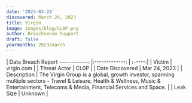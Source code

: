 ```yaml
---
date: '2023-03-24'
discovered: March 24, 2023
title: Virgin
image: images/blog/CL0P.png
author: Breachsense Support
draft: false
yearmonths: 2023/march
---
```



| Data Breach Report
------------:     |:-------------:    | :-----:|
| Victim      | virgin.com      | 
| Threat Actor      | CL0P      | 
| Date Discovered      | Mar 24, 2023      | 
| Description      | The Virgin Group is a global, growth investor, spanning multiple sectors - Travel & Leisure, Health & Wellness, Music & Entertainment, Telecoms & Media, Financial Services and Space.      | 
| Leak Size      | Unknown      | 

